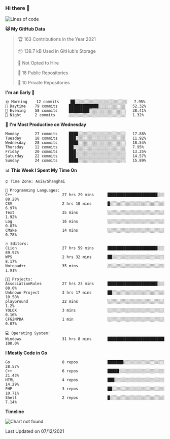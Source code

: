 ### Hi there 👋

<!--
**pinelliar/pinelliar** is a ✨ _special_ ✨ repository because its `README.md` (this file) appears on your GitHub profile.

Here are some ideas to get you started:

- 🔭 I’m currently working on ...
- 🌱 I’m currently learning ...
- 👯 I’m looking to collaborate on ...
- 🤔 I’m looking for help with ...
- 💬 Ask me about ...
- 📫 How to reach me: ...
- 😄 Pronouns: ...
- ⚡ Fun fact: ...
-->

<!--START_SECTION:waka-->
![Lines of code](https://img.shields.io/badge/From%20Hello%20World%20I%27ve%20Written-40%20Thousand%20lines%20of%20code-blue)

**🐱 My GitHub Data** 

> 🏆 163 Contributions in the Year 2021
 > 
> 📦 138.7 kB Used in GitHub's Storage 
 > 
> 🚫 Not Opted to Hire
 > 
> 📜 18 Public Repositories 
 > 
> 🔑 10 Private Repositories  
 > 
**I'm an Early 🐤** 

```text
🌞 Morning    12 commits     ██░░░░░░░░░░░░░░░░░░░░░░░   7.95% 
🌆 Daytime    79 commits     █████████████░░░░░░░░░░░░   52.32% 
🌃 Evening    58 commits     █████████░░░░░░░░░░░░░░░░   38.41% 
🌙 Night      2 commits      ░░░░░░░░░░░░░░░░░░░░░░░░░   1.32%

```
📅 **I'm Most Productive on Wednesday** 

```text
Monday       27 commits     ████░░░░░░░░░░░░░░░░░░░░░   17.88% 
Tuesday      18 commits     ███░░░░░░░░░░░░░░░░░░░░░░   11.92% 
Wednesday    28 commits     ████░░░░░░░░░░░░░░░░░░░░░   18.54% 
Thursday     12 commits     ██░░░░░░░░░░░░░░░░░░░░░░░   7.95% 
Friday       20 commits     ███░░░░░░░░░░░░░░░░░░░░░░   13.25% 
Saturday     22 commits     ███░░░░░░░░░░░░░░░░░░░░░░   14.57% 
Sunday       24 commits     ████░░░░░░░░░░░░░░░░░░░░░   15.89%

```


📊 **This Week I Spent My Time On** 

```text
⌚︎ Time Zone: Asia/Shanghai

💬 Programming Languages: 
C++                      27 hrs 29 mins      ██████████████████████░░░   88.28% 
CSV                      2 hrs 10 mins       █░░░░░░░░░░░░░░░░░░░░░░░░   6.97% 
Text                     35 mins             ░░░░░░░░░░░░░░░░░░░░░░░░░   1.92% 
Log                      16 mins             ░░░░░░░░░░░░░░░░░░░░░░░░░   0.87% 
CMake                    14 mins             ░░░░░░░░░░░░░░░░░░░░░░░░░   0.78%

🔥 Editors: 
CLion                    27 hrs 59 mins      ██████████████████████░░░   89.92% 
WPS                      2 hrs 32 mins       ██░░░░░░░░░░░░░░░░░░░░░░░   8.17% 
Notepad++                35 mins             ░░░░░░░░░░░░░░░░░░░░░░░░░   1.91%

🐱‍💻 Projects: 
AssociationRules         27 hrs 23 mins      ██████████████████████░░░   88.0% 
Unknown Project          3 hrs 17 mins       ██░░░░░░░░░░░░░░░░░░░░░░░   10.58% 
playGround               22 mins             ░░░░░░░░░░░░░░░░░░░░░░░░░   1.2% 
YOLOX                    3 mins              ░░░░░░░░░░░░░░░░░░░░░░░░░   0.16% 
CFG2NPDA                 1 min               ░░░░░░░░░░░░░░░░░░░░░░░░░   0.07%

💻 Operating System: 
Windows                  31 hrs 8 mins       █████████████████████████   100.0%

```

**I Mostly Code in Go** 

```text
Go                       8 repos             ███████░░░░░░░░░░░░░░░░░░   28.57% 
C++                      6 repos             █████░░░░░░░░░░░░░░░░░░░░   21.43% 
HTML                     4 repos             ███░░░░░░░░░░░░░░░░░░░░░░   14.29% 
PHP                      3 repos             ██░░░░░░░░░░░░░░░░░░░░░░░   10.71% 
Shell                    2 repos             █░░░░░░░░░░░░░░░░░░░░░░░░   7.14%

```


**Timeline**

![Chart not found](https://raw.githubusercontent.com/pinelliar/pinelliar/main/charts/bar_graph.png) 


 Last Updated on 07/12/2021
<!--END_SECTION:waka-->
